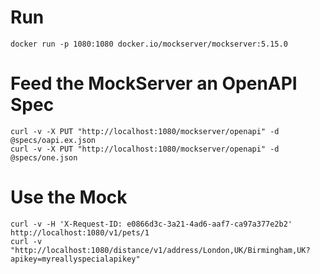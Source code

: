 # Run

```
docker run -p 1080:1080 docker.io/mockserver/mockserver:5.15.0
```

# Feed the MockServer an OpenAPI Spec

```
curl -v -X PUT "http://localhost:1080/mockserver/openapi" -d @specs/oapi.ex.json
curl -v -X PUT "http://localhost:1080/mockserver/openapi" -d @specs/one.json
```

# Use the Mock

```
curl -v -H 'X-Request-ID: e0866d3c-3a21-4ad6-aaf7-ca97a377e2b2' http://localhost:1080/v1/pets/1
curl -v "http://localhost:1080/distance/v1/address/London,UK/Birmingham,UK?apikey=myreallyspecialapikey"
```
